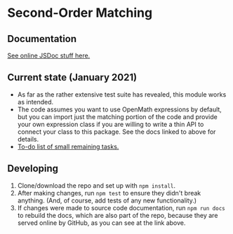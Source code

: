 
# Second-Order Matching

## Documentation

[See online JSDoc stuff here.](https://lurchmath.github.io/second-order-matching/docs/)

## Current state (January 2021)

- As far as the rather extensive test suite has revealed, this module works as intended.
- The code assumes you want to use OpenMath expressions by default, but you can import
  just the matching portion of the code and provide your own expression class if you are
  willing to write a thin API to connect your class to this package.  See the docs linked
  to above for details.
- [To-do list of small remaining tasks.](to-dos.md)

## Developing

1. Clone/download the repo and set up with `npm install`.
2. After making changes, run `npm test` to ensure they didn't break anything.
   (And, of course, add tests of any new functionality.)
3. If changes were made to source code documentation, run `npm run docs` to rebuild the
   docs, which are also part of the repo, because they are served online by GitHub,
   as you can see at the link above.
